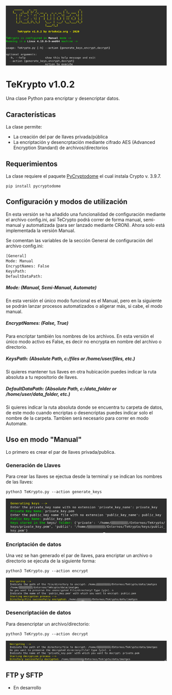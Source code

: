 <img
src="https://github.com/Arteknia/TeKrypto-Docs/blob/master/0102.png"
alt="TeKrypto Home"
/>

# TeKrypto v1.0.2
Una clase Python para encriptar y desencriptar datos.

## Características

La clase permite:
* La creación del par de llaves privada/pública
* La encriptación y desencrptación mediante cifrado AES (Advanced Encryption Standard) de archivos/directorios

## Requerimientos
La clase requiere el paquete [PyCryptodome](https://pycryptodome.readthedocs.io/en/latest/src/installation.html "PyCryptodome's Installation") el cual instala Crypto v. 3.9.7.

```shell
pip install pycryptodome
```
## Configuración y modos de utilización
En esta versión se ha añadido una funcionalidad de configuración mediante el archivo config.ini, así TeCrypto podrá correr de forma manual, semi-manual y automatizada (para ser lanzado mediante CRON). Ahora solo está implementada la versión Manual.

Se comentan las variables de la sección General de configuración del archivo config.ini:
```shell
[General]
Mode: Manual 
EncryptNames: False 
KeysPath:
DefaultDataPath:
```
##### Mode: (Manual, Semi-Manual, Automate)
En esta versión el único modo funcional es el Manual, pero en la siguiente se podrán lanzar procesos automatizados o aligerar más, si cabe, el modo manual.
##### EncryptNames: (False, True)
Para encriptar también los nombres de los archivos. En esta versión el único modo activo es False, es decir no encrypta en nombre del archivo o directorio.
##### KeysPath: (Absolute Path, c:/files or /home/user/files, etc.)
Si quieres mantener tus llaves en otra hubicación puedes indicar la ruta absoluta a tu repositorio de llaves.
##### DefaultDataPath: (Absolute Path, c:/data_folder or /home/user/data_folder, etc.)
Si quieres indicar la ruta absoluta donde se encuentra tu carpeta de datos, de este modo cuando encriptas o desencriptas puedes indicar solo el nombre de la carpeta. Tambien será necesario para correr en modo Automate.

## Uso en modo "Manual"

Lo primero es crear el par de llaves privada/publica.

### Generación de Llaves

Para crear las llaves se ejectua desde la terminal y se indican los nombres de las llaves:

```shell
python3 TeKrypto.py --action generate_keys
```
<img
src="https://github.com/Arteknia/TeKrypto-Docs/blob/master/0102-generate-keys.png"
alt="TeKrypto Generating Keys"
/>

### Encriptación de datos

Una vez se han generado el par de llaves, para encriptar un archivo o directorio se ejecuta de la siguiente forma:
```shell
python3 TeKrypto.py --action encrypt
```
<img
src="https://github.com/Arteknia/TeKrypto-Docs/blob/master/0102-encrypting.png"
alt="TeKrypto Generating Keys"
/>
### Desencriptación de datos

Para desencriptar un archivo/directorio:

```shell
python3 TeKrypto.py --action decrypt
```
<img
src="https://github.com/Arteknia/TeKrypto-Docs/blob/master/0102-decrypting.png"
alt="TeKrypto Generating Keys"
/>

## FTP y SFTP

* En desarrollo
